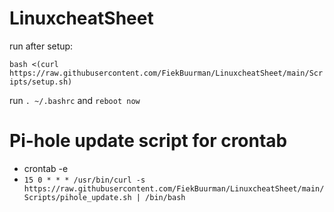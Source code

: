 # LinuxcheatSheet

run after setup:

```bash <(curl https://raw.githubusercontent.com/FiekBuurman/LinuxcheatSheet/main/Scripts/setup.sh)```

run ``. ~/.bashrc``
and `` reboot now ``


# Pi-hole update script for crontab

 - crontab -e
 - ``15 0 * * * /usr/bin/curl -s https://raw.githubusercontent.com/FiekBuurman/LinuxcheatSheet/main/Scripts/pihole_update.sh | /bin/bash``
